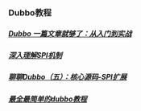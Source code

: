 ### Dubbo教程
##### [Dubbo 一篇文章就够了：从入门到实战][1]
##### [深入理解SPI机制][2]
##### [聊聊Dubbo（五）：核心源码-SPI扩展][3]
##### [最全最简单的dubbo教程][3]
[1]: https://segmentfault.com/a/1190000019896723
[2]: https://www.jianshu.com/p/3a3edbcd8f24
[3]: https://www.jianshu.com/p/7daa38fc9711
[4]: https://blog.csdn.net/jingyangV587/article/details/84983770